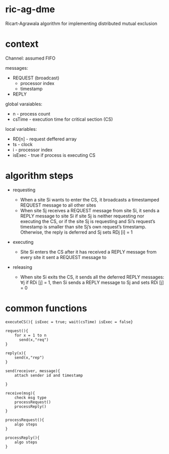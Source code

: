# ric-ag-dme
Ricart-Agrawala algorithm for implementing distributed mutual exclusion

# context
Channel: assumed FIFO

messages: 
- REQUEST (broadcast)
  - processor index
  - timestamp
- REPLY

global varaiables:
- n - process count
- csTime - execution time for critical section (CS)

local variables: 
- RD[n] - request deffered array
- ts - clock
- i - processor index
- isExec - true if process is executing CS


# algorithm steps
- requesting
  - When a site Si wants to enter the CS, it broadcasts a timestamped REQUEST message to all other sites
  - When site Sj receives a REQUEST message from site Si, it sends a REPLY message to site Si if site Sj is neither requesting nor executing the CS, or if the site Sj is requesting and Si’s request’s timestamp is smaller than site Sj’s own request’s timestamp. Otherwise, the reply is deferred and Sj sets RDj [i] = 1

- executing
  - Site Si enters the CS after it has received a REPLY message from every site it sent a REQUEST message to

- releasing
  - When site Si exits the CS, it sends all the deferred REPLY messages: ∀j if RDi [j] = 1, then Si  sends a REPLY message to Sj and sets RDi [j] = 0

# common functions

    executeCS(){ isExec = true; wait(csTime) isExec = false}

    request(){
        for x = 1 to n
          send(x,"req")
    }

    reply(x){
        send(x,"rep")
    }

    send(receiver, message){
        attach sender id and timestamp

    }

    receive(msg){
        check msg type
        processRequest()
        processReply()
    }

    processRequest(){
        algo steps
    }
    
    processReply(){
        algo steps
    }



